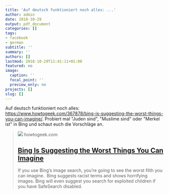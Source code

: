 ```yaml
---
title: 'Auf deutsch funktioniert noch alles: ...'
author: admin
date: 2018-10-29
output: pdf_document
categories: []
tags:
- facebook
- german
subtitle: ''
summary: ''
authors: []
lastmod: 2018-10-29T11:41:11+01:00
featured: no
image:
  caption: ''
  focal_point: ''
  preview_only: no
projects: []
slug: []
---
```

Auf deutsch funktioniert noch alles: https://www.howtogeek.com/367878/bing-is-suggesting-the-worst-things-you-can-imagine/. Probiert mal "Juden sind", "Muslime sind" oder "Merkel ist" in Bing und schaut euch die Vorschläge an.
> [![](https://www.howtogeek.com/wp-content/uploads/2018/10/img_5bbcbc97c4eda.jpg?height=200p&trim=2,2,2,2)](https://www.howtogeek.com/367878/bing-is-suggesting-the-worst-things-you-can-imagine/)
> howtogeek.com
> ## [Bing Is Suggesting the Worst Things You Can Imagine](https://www.howtogeek.com/367878/bing-is-suggesting-the-worst-things-you-can-imagine/)
>
>If you use Bing’s image search, you’re going to see the worst filth you can imagine.  Bing suggests racist terms and shows horrifying images. Bing will even suggest you search for exploited children if you have SafeSearch disabled.

